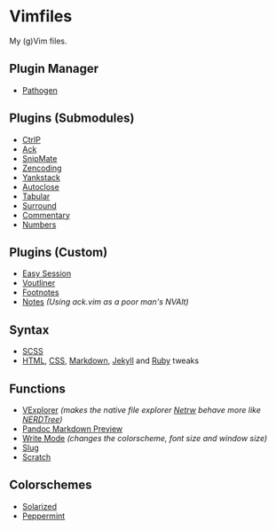 # Vimfiles

My (g)Vim files.

## Plugin Manager

- [Pathogen](https://github.com/tpope/vim-pathogen "Pathogen")

## Plugins (Submodules)

- [CtrlP](https://github.com/kien/ctrlp.vim "CtrlP")
- [Ack](https://github.com/mileszs/ack.vim "Ack")
- [SnipMate](https://github.com/msanders/snipmate.vim "SnipMate")
- [Zencoding](https://github.com/mattn/zencoding-vim "Zencoding")
- [Yankstack](https://github.com/maxbrunsfeld/vim-yankstack "Yankstack")
- [Autoclose](https://github.com/Townk/vim-autoclose "Autoclose")
- [Tabular](https://github.com/godlygeek/tabular "Tabular")
- [Surround](https://github.com/tpope/vim-surround "Surround")
- [Commentary](https://github.com/tpope/vim-commentary "Commentary")
- [Numbers](https://github.com/myusuf3/numbers.vim/ "Numbers")

## Plugins (Custom)

- [Easy Session](https://github.com/gummesson/easy-session.vim "Easy Session")
- [Voutliner](https://github.com/gummesson/voutliner.vim "Voutliner")
- [Footnotes](https://github.com/gummesson/footnotes.vim "Footnotes")
- [Notes](https://github.com/gummesson/vimfiles/tree/master/.vim/bundle/notes/autoload/notes.vim "Notes") *(Using ack.vim as a poor man's NVAlt)*

## Syntax

- [SCSS](https://github.com/cakebaker/scss-syntax.vim "SCSS")
- [HTML](https://github.com/gummesson/vimfiles/blob/master/.vim/bundle/tweaks/after/syntax/html.vim "HTML tweaks"), [CSS](https://github.com/gummesson/vimfiles/blob/master/.vim/bundle/tweaks/after/syntax/css.vim "CSS tweaks"), [Markdown](https://github.com/gummesson/vimfiles/blob/master/.vim/bundle/tweaks/ftplugin/markdown.vim "Markdown tweaks"), [Jekyll](https://github.com/gummesson/vimfiles/blob/master/.vim/bundle/tweaks/after/syntax/markdown.vim "Jekyll tweaks") and [Ruby](https://github.com/gummesson/vimfiles/blob/master/.vim/bundle/tweaks/ftdetect/ruby.vim "Ruby tweaks") tweaks

## Functions

- [VExplorer](https://github.com/gummesson/vimfiles/blob/master/.vimrc#L171 "VExplorer") *(makes the native file explorer [Netrw](http://vimdoc.sourceforge.net/htmldoc/pi_netrw.html "Netrw") behave more like [NERDTree](https://github.com/scrooloose/nerdtree "NERDTree"))*
- [Pandoc Markdown Preview](https://gist.github.com/4649514 "Pandoc Markdown Preview")
- [Write Mode](https://github.com/gummesson/vimfiles/blob/master/.gvimrc#L55 "Write Mode") *(changes the colorscheme, font size and window size)*
- [Slug](https://github.com/gummesson/vimfiles/blob/master/.gvimrc#L78 "Slug")
- [Scratch](https://github.com/gummesson/vimfiles/blob/master/.vimrc#L202 "Scratch")

## Colorschemes

- [Solarized](https://github.com/altercation/vim-colors-solarized "Solarized")
- [Peppermint](https://github.com/gummesson/vimfiles/tree/master/.vim/colors/peppermint.vim "Peppermint")